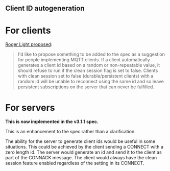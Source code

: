 ## Client ID autogeneration

# For clients

[Roger Light proposed](http://groups.google.com/d/topic/mqtt/y6fY1FmGfu0/discussion):

> I'd like to propose something to be added to the spec as a suggestion for people implementing MQTT clients. If a client automatically generates a client id based on a random or non-repeatable value, it should refuse to run if the clean session flag is set to false. Clients with clean session set to false (durable/persistent clients) with a random id will be unable to reconnect using the same id and so leave persistent subscriptions on the server that can never be fulfilled.

# For servers

**This is now implemented in the v3.1.1 spec.**

This is an enhancement to the spec rather than a clarification.

The ability for the server to generate client ids would be useful in some situations. This could be achieved by the client sending a CONNECT with a zero length id. The server would generate an id and send it to the client as part of the CONNACK message. The client would always have the clean session feature enabled regardless of the setting in its CONNECT.
